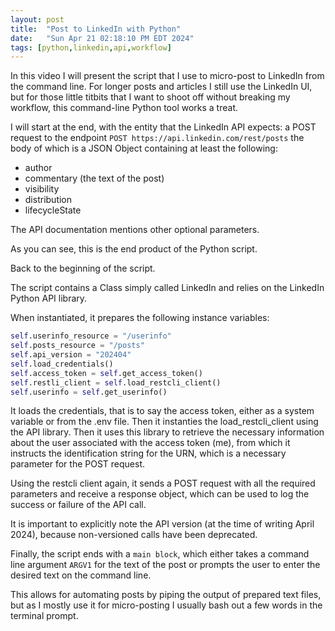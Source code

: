 ```yaml
---
layout: post
title:  "Post to LinkedIn with Python"
date:   "Sun Apr 21 02:18:10 PM EDT 2024"
tags: [python,linkedin,api,workflow]
---
```

In this video I will present the script that I use to micro-post to LinkedIn from the command line.  For longer posts and articles I still use the LinkedIn UI, but for those little titbits that I want to shoot off without breaking my workflow, this command-line Python tool works a treat.

I will start at the end, with the entity that the LinkedIn API expects:
a POST request to the endpoint `POST https://api.linkedin.com/rest/posts` the body of which is a JSON Object containing at least the following:

- author
- commentary (the text of the post)
- visibility
- distribution
- lifecycleState

The API documentation mentions other optional parameters.

As you can see, this is the end product of the Python script.

Back to the beginning of the script.

The script contains a Class simply called LinkedIn and relies on the LinkedIn Python API library.

When instantiated, it prepares the following instance variables:

```python
self.userinfo_resource = "/userinfo"
self.posts_resource = "/posts"
self.api_version = "202404"
self.load_credentials()
self.access_token = self.get_access_token()
self.restli_client = self.load_restcli_client()
self.userinfo = self.get_userinfo()
```

It loads the credentials, that is to say the access token, either as a system variable or from the .env file.
Then it instanties the load_restcli_client using the API library.
Then it uses this library to retrieve the necessary information about the user associated with the access token (me), from which it instructs the identification string for the URN, which is a necessary parameter for the POST request.

Using the restcli client again, it sends a POST request with all the required parameters and receive a response object, which can be used to log the success or failure of the API call.

It is important to explicitly note the API version (at the time of writing April 2024), because non-versioned calls have been deprecated.

Finally, the script ends with a `main block`, which either takes a command line argument `ARGV1` for the text of the post or prompts the user to enter the desired text on the command line.

This allows for automating posts by piping the output of prepared text files, but as I mostly use it for micro-posting I usually bash out a few words in the terminal prompt.
